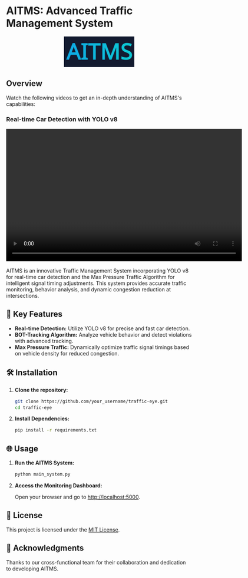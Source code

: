 # AITMS: Advanced Traffic Management System

<p align="center">
  <img src="Screenshot 2024-01-07 022459.png" alt="TrafficEye Logo">
</p>

## Overview

Watch the following videos to get an in-depth understanding of AITMS's capabilities:

### Real-time Car Detection with YOLO v8

<video width="640" height="360" controls>
  <source src="yolo_detection.mp4" type="video/mp4">
  Your browser does not support the video tag.
</video>



AITMS is an innovative Traffic Management System incorporating YOLO v8 for real-time car detection and the Max Pressure Traffic Algorithm for intelligent signal timing adjustments. This system provides accurate traffic monitoring, behavior analysis, and dynamic congestion reduction at intersections.

## 🚀 Key Features

- **Real-time Detection:** Utilize YOLO v8 for precise and fast car detection.
- **BOT-Tracking Algorithm:** Analyze vehicle behavior and detect violations with advanced tracking.
- **Max Pressure Traffic:** Dynamically optimize traffic signal timings based on vehicle density for reduced congestion.

## 🛠️ Installation

1. **Clone the repository:**

    ```bash
    git clone https://github.com/your_username/traffic-eye.git
    cd traffic-eye
    ```

2. **Install Dependencies:**

    ```bash
    pip install -r requirements.txt
    ```

## 🌐 Usage

1. **Run the AITMS System:**

    ```bash
    python main_system.py
    ```

2. **Access the Monitoring Dashboard:**

    Open your browser and go to [http://localhost:5000](http://localhost:5000).



## 📜 License

This project is licensed under the [MIT License](LICENSE).

## 🙌 Acknowledgments

Thanks to our cross-functional team for their collaboration and dedication to developing AITMS.





